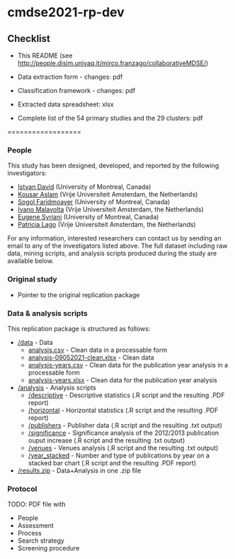 # cmdse2021-rp-dev

## Checklist

* This README (see http://people.disim.univaq.it/mirco.franzago/collaborativeMDSE/)


* Data extraction form - changes: pdf
* Classification framework - changes: pdf
* Extracted data spreadsheet: xlsx
* Complete list of the 54 primary studies and the 29 clusters: pdf



==================

### People

This study has been designed, developed, and reported by the following investigators:

- [Istvan David](http://istvandavid.com) (University of Montreal, Canada)
- [Kousar Aslam](https://research.tue.nl/en/persons/kousar-aslam) (Vrije Universiteit Amsterdam, the Netherlands) 
- [Sogol Faridmoayer](https://ir.linkedin.com/in/sogol-faridmoayer-88413118a) (University of Montreal, Canada)
- [Ivano Malavolta](https://www.ivanomalavolta.com) (Vrije Universiteit Amsterdam, the Netherlands)
- [Eugene Syriani](http://www-ens.iro.umontreal.ca/~syriani/) (University of Montreal, Canada)
- [Patricia Lago](https://www.cs.vu.nl/~patricia/Patricia_Lago/Home.html) (Vrije Universiteit Amsterdam, the Netherlands)

For any information, interested researchers can contact us by sending an email to any of the investigators listed above.
The full dataset including raw data, mining scripts, and analysis scripts produced during the study are available below.

### Original study
* Pointer to the original replication package

### Data & analysis scripts

This replication package is structured as follows:
* [/data](/data) - Data
   * [analysis.csv](/data/analysis.csv) - Clean data in a processable form
   * [analysis-09052021-clean.xlsx](/data/analysis-09052021-clean.xlsx) - Clean data
   * [analysis-years.csv](/data/analysis-years.csv) - Clean data for the publication year analysis in a processable form
   * [analysis-years.xlsx](/data/analysis-years.xlsx) - Clean data for the publication year analysis
* [/analysis](/analysis) - Analysis scripts
   * [/descriptive](/analysis/descriptive) - Descriptive statistics (.R script and the resulting .PDF report)
   * [/horizontal](/analysis/horizontal) - Horizontal statistics (.R script and the resulting .PDF report)
   * [/publishers](/analysis/publishers) - Publisher data (.R script and the resulting .txt output)
   * [/significance](/analysis/significance) - Significance analysis of the 2012/2013 publication ouput increase (.R script and the resulting .txt output)
   * [/venues](/analysis/venues) - Venues analysis (.R script and the resulting .txt output)
   * [/year_stacked](/analysis/year_stacked) - Number and type of publications by year on a stacked bar chart (.R script and the resulting .PDF report)
* [/results.zip](/results.zip) - Data+Analysis in one .zip file

### Protocol

TODO: PDF file with
* People
* Assessment
* Process
* Search strategy
* Screening procedure

### 
